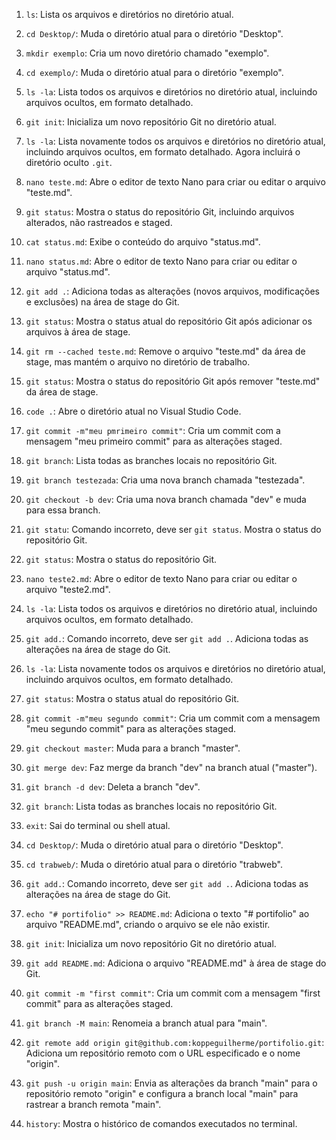 
1. `ls`: Lista os arquivos e diretórios no diretório atual.
2. `cd Desktop/`: Muda o diretório atual para o diretório "Desktop".
3. `mkdir exemplo`: Cria um novo diretório chamado "exemplo".
4. `cd exemplo/`: Muda o diretório atual para o diretório "exemplo".
5. `ls -la`: Lista todos os arquivos e diretórios no diretório atual, incluindo arquivos ocultos, em formato detalhado.
6. `git init`: Inicializa um novo repositório Git no diretório atual.
7. `ls -la`: Lista novamente todos os arquivos e diretórios no diretório atual, incluindo arquivos ocultos, em formato detalhado. Agora incluirá o diretório oculto `.git`.
8. `nano teste.md`: Abre o editor de texto Nano para criar ou editar o arquivo "teste.md".
9. `git status`: Mostra o status do repositório Git, incluindo arquivos alterados, não rastreados e staged.
10. `cat status.md`: Exibe o conteúdo do arquivo "status.md".

11. `nano status.md`: Abre o editor de texto Nano para criar ou editar o arquivo "status.md".
12. `git add .`: Adiciona todas as alterações (novos arquivos, modificações e exclusões) na área de stage do Git.
13. `git status`: Mostra o status atual do repositório Git após adicionar os arquivos à área de stage.
14. `git rm --cached teste.md`: Remove o arquivo "teste.md" da área de stage, mas mantém o arquivo no diretório de trabalho.
15. `git status`: Mostra o status do repositório Git após remover "teste.md" da área de stage.
16. `code .`: Abre o diretório atual no Visual Studio Code.
17. `git commit -m"meu pmrimeiro commit"`: Cria um commit com a mensagem "meu primeiro commit" para as alterações staged.
18. `git branch`: Lista todas as branches locais no repositório Git.
19. `git branch testezada`: Cria uma nova branch chamada "testezada".
20. `git checkout -b dev`: Cria uma nova branch chamada "dev" e muda para essa branch.

21. `git statu`: Comando incorreto, deve ser `git status`. Mostra o status do repositório Git.
22. `git status`: Mostra o status do repositório Git.
23. `nano teste2.md`: Abre o editor de texto Nano para criar ou editar o arquivo "teste2.md".
24. `ls -la`: Lista todos os arquivos e diretórios no diretório atual, incluindo arquivos ocultos, em formato detalhado.
25. `git add.`: Comando incorreto, deve ser `git add .`. Adiciona todas as alterações na área de stage do Git.
26. `ls -la`: Lista novamente todos os arquivos e diretórios no diretório atual, incluindo arquivos ocultos, em formato detalhado.
27. `git status`: Mostra o status atual do repositório Git.
28. `git commit -m"meu segundo commit"`: Cria um commit com a mensagem "meu segundo commit" para as alterações staged.
29. `git checkout master`: Muda para a branch "master".
30. `git merge dev`: Faz merge da branch "dev" na branch atual ("master").

31. `git branch -d dev`: Deleta a branch "dev".
32. `git branch`: Lista todas as branches locais no repositório Git.
33. `exit`: Sai do terminal ou shell atual.
34. `cd Desktop/`: Muda o diretório atual para o diretório "Desktop".
35. `cd trabweb/`: Muda o diretório atual para o diretório "trabweb".
36. `git add.`: Comando incorreto, deve ser `git add .`. Adiciona todas as alterações na área de stage do Git.
37. `echo "# portifolio" >> README.md`: Adiciona o texto "# portifolio" ao arquivo "README.md", criando o arquivo se ele não existir.
38. `git init`: Inicializa um novo repositório Git no diretório atual.
39. `git add README.md`: Adiciona o arquivo "README.md" à área de stage do Git.
40. `git commit -m "first commit"`: Cria um commit com a mensagem "first commit" para as alterações staged.

41. `git branch -M main`: Renomeia a branch atual para "main".
42. `git remote add origin git@github.com:koppeguilherme/portifolio.git`: Adiciona um repositório remoto com o URL especificado e o nome "origin".
43. `git push -u origin main`: Envia as alterações da branch "main" para o repositório remoto "origin" e configura a branch local "main" para rastrear a branch remota "main".
44. `history`: Mostra o histórico de comandos executados no terminal.
